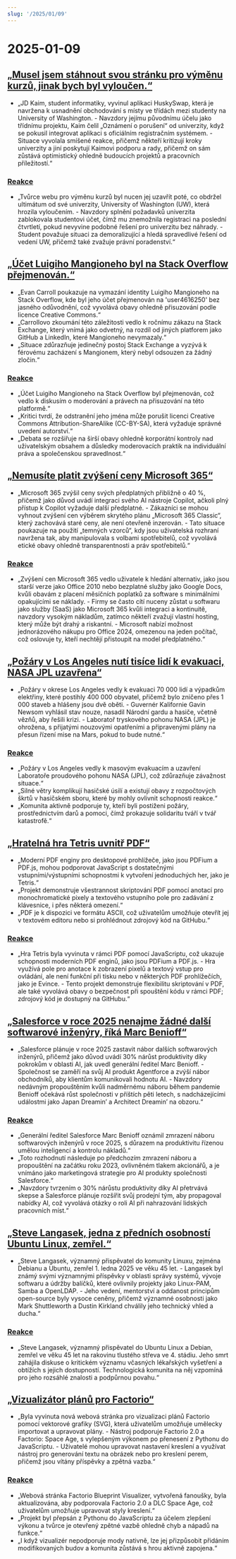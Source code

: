 ```yaml
---
slug: '/2025/01/09'
---
```


# 2025-01-09

## [„Musel jsem stáhnout svou stránku pro výměnu kurzů, jinak bych byl vyloučen.“](https://www.linkedin.com/posts/jdkaim_github-jdkaimhuskyswap-huskyswap-project-activity-7282609173316415488-1jdb)

- „JD Kaim, student informatiky, vyvinul aplikaci HuskySwap, která je navržena k usnadnění obchodování s místy ve třídách mezi studenty na University of Washington. - Navzdory jejímu původnímu účelu jako třídnímu projektu, Kaim čelil „Oznámení o porušení“ od univerzity, když se pokusil integrovat aplikaci s oficiálním registračním systémem. - Situace vyvolala smíšené reakce, přičemž někteří kritizují kroky univerzity a jiní poskytují Kaimovi podporu a rady, přičemž on sám zůstává optimistický ohledně budoucích projektů a pracovních příležitostí.“

### [Reakce](https://news.ycombinator.com/item?id=42638626)

- „Tvůrce webu pro výměnu kurzů byl nucen jej uzavřít poté, co obdržel ultimátum od své univerzity, University of Washington (UW), která hrozila vyloučením. - Navzdory splnění požadavků univerzita zablokovala studentovi účet, čímž mu znemožnila registraci na poslední čtvrtletí, pokud nevyvine podobné řešení pro univerzitu bez náhrady. - Student považuje situaci za demoralizující a hledá spravedlivé řešení od vedení UW, přičemž také zvažuje právní poradenství.“

## [„Účet Luigiho Mangioneho byl na Stack Overflow přejmenován.“](https://substack.evancarroll.com/p/the-erasure-of-luigi-mangione)

- „Evan Carroll poukazuje na vymazání identity Luigiho Mangioneho na Stack Overflow, kde byl jeho účet přejmenován na 'user4616250' bez jasného odůvodnění, což vyvolává obavy ohledně přisuzování podle licence Creative Commons.“
- „Carrollovo zkoumání této záležitosti vedlo k ročnímu zákazu na Stack Exchange, který vnímá jako odvetný, na rozdíl od jiných platforem jako GitHub a LinkedIn, které Mangioneho nevymazaly.“
- „Situace zdůrazňuje jedinečný postoj Stack Exchange a vyzývá k férovému zacházení s Mangionem, který nebyl odsouzen za žádný zločin.“

### [Reakce](https://news.ycombinator.com/item?id=42642089)

- „Účet Luigiho Mangioneho na Stack Overflow byl přejmenován, což vedlo k diskusím o moderování a právech na přisuzování na této platformě.“
- „Kritici tvrdí, že odstranění jeho jména může porušit licenci Creative Commons Attribution-ShareAlike (CC-BY-SA), která vyžaduje správné uvedení autorství.“
- „Debata se rozšiřuje na širší obavy ohledně korporátní kontroly nad uživatelským obsahem a důsledky moderovacích praktik na individuální práva a společenskou spravedlnost.“

## [„Nemusíte platit zvýšení ceny Microsoft 365“](https://www.consumer.org.nz/articles/you-don-t-have-to-pay-the-microsoft-365-price-increase)

- „Microsoft 365 zvýšil ceny svých předplatných přibližně o 40 %, přičemž jako důvod uvádí integraci svého AI nástroje Copilot, ačkoli plný přístup k Copilot vyžaduje další předplatné. - Zákazníci se mohou vyhnout zvýšení cen výběrem skrytého plánu „Microsoft 365 Classic“, který zachovává staré ceny, ale není otevřeně inzerován. - Tato situace poukazuje na použití „temných vzorců“, kdy jsou uživatelská rozhraní navržena tak, aby manipulovala s volbami spotřebitelů, což vyvolává etické obavy ohledně transparentnosti a práv spotřebitelů.“

### [Reakce](https://news.ycombinator.com/item?id=42640180)

- „Zvýšení cen Microsoft 365 vedlo uživatele k hledání alternativ, jako jsou starší verze jako Office 2010 nebo bezplatné služby jako Google Docs, kvůli obavám z placení měsíčních poplatků za software s minimálními opakujícími se náklady. - Firmy se často cítí nuceny zůstat u softwaru jako služby (SaaS) jako Microsoft 365 kvůli integraci a kontinuitě, navzdory vysokým nákladům, zatímco někteří zvažují vlastní hosting, který může být drahý a riskantní. - Microsoft nabízí možnost jednorázového nákupu pro Office 2024, omezenou na jeden počítač, což oslovuje ty, kteří nechtějí přistoupit na model předplatného.“

## [„Požáry v Los Angeles nutí tisíce lidí k evakuaci, NASA JPL uzavřena“](https://www.theregister.com/2025/01/08/los_angeles_fires_jpl/)

- „Požáry v okrese Los Angeles vedly k evakuaci 70 000 lidí a výpadkům elektřiny, které postihly 400 000 obyvatel, přičemž bylo zničeno přes 1 000 staveb a hlášeny jsou dvě oběti. - Guvernér Kalifornie Gavin Newsom vyhlásil stav nouze, nasadil Národní gardu a hasiče, včetně vězňů, aby řešili krizi. - Laboratoř tryskového pohonu NASA (JPL) je ohrožena, s přijatými nouzovými opatřeními a připravenými plány na přesun řízení mise na Mars, pokud to bude nutné.“

### [Reakce](https://news.ycombinator.com/item?id=42638735)

- „Požáry v Los Angeles vedly k masovým evakuacím a uzavření Laboratoře proudového pohonu NASA (JPL), což zdůrazňuje závažnost situace.“
- „Silné větry komplikují hasičské úsilí a existují obavy z rozpočtových škrtů v hasičském sboru, které by mohly ovlivnit schopnosti reakce.“
- „Komunita aktivně podporuje ty, kteří byli postiženi požáry, prostřednictvím darů a pomoci, čímž prokazuje solidaritu tváří v tvář katastrofě.“

## [„Hratelná hra Tetris uvnitř PDF“](https://th0mas.nl/downloads/pdftris.pdf)

- „Moderní PDF enginy pro desktopové prohlížeče, jako jsou PDFium a PDF.js, mohou podporovat JavaScript s dostatečnými vstupními/výstupními schopnostmi k vytvoření jednoduchých her, jako je Tetris.“
- „Projekt demonstruje všestrannost skriptování PDF pomocí anotací pro monochromatické pixely a textového vstupního pole pro zadávání z klávesnice, i přes některá omezení.“
- „PDF je k dispozici ve formátu ASCII, což uživatelům umožňuje otevřít jej v textovém editoru nebo si prohlédnout zdrojový kód na GitHubu.“

### [Reakce](https://news.ycombinator.com/item?id=42645218)

- „Hra Tetris byla vyvinuta v rámci PDF pomocí JavaScriptu, což ukazuje schopnosti moderních PDF enginů, jako jsou PDFium a PDF.js. - Hra využívá pole pro anotace k zobrazení pixelů a textový vstup pro ovládání, ale není funkční při tisku nebo v některých PDF prohlížečích, jako je Evince. - Tento projekt demonstruje flexibilitu skriptování v PDF, ale také vyvolává obavy o bezpečnost při spouštění kódu v rámci PDF; zdrojový kód je dostupný na GitHubu.“

## [„Salesforce v roce 2025 nenajme žádné další softwarové inženýry, říká Marc Benioff“](https://www.salesforceben.com/salesforce-will-hire-no-more-software-engineers-in-2025-says-marc-benioff/)

- „Salesforce plánuje v roce 2025 zastavit nábor dalších softwarových inženýrů, přičemž jako důvod uvádí 30% nárůst produktivity díky pokrokům v oblasti AI, jak uvedl generální ředitel Marc Benioff. - Společnost se zaměří na svůj AI produkt Agentforce a zvýší nábor obchodníků, aby klientům komunikovali hodnotu AI. - Navzdory nedávným propouštěním kvůli nadměrnému náboru během pandemie Benioff očekává růst společnosti v příštích pěti letech, s nadcházejícími událostmi jako Japan Dreamin’ a Architect Dreamin’ na obzoru.“

### [Reakce](https://news.ycombinator.com/item?id=42639417)

- „Generální ředitel Salesforce Marc Benioff oznámil zmrazení náboru softwarových inženýrů v roce 2025, s důrazem na produktivitu řízenou umělou inteligencí a kontrolu nákladů.“
- „Toto rozhodnutí následuje po předchozím zmrazení náboru a propouštění na začátku roku 2023, ovlivněném tlakem akcionářů, a je vnímáno jako marketingová strategie pro AI produkty společnosti Salesforce.“
- „Navzdory tvrzením o 30% nárůstu produktivity díky AI přetrvává skepse a Salesforce plánuje rozšířit svůj prodejní tým, aby propagoval nabídky AI, což vyvolává otázky o roli AI při nahrazování lidských pracovních míst.“

## [„Steve Langasek, jedna z předních osobností Ubuntu Linux, zemřel.“](https://thenewstack.io/steve-langasek-one-of-ubuntu-linuxs-leading-lights-has-died/)

- „Steve Langasek, významný přispěvatel do komunity Linuxu, zejména Debianu a Ubuntu, zemřel 1. ledna 2025 ve věku 45 let. - Langasek byl známý svými významnými příspěvky v oblasti správy systémů, vývoje softwaru a údržby balíčků, které ovlivnily projekty jako Linux-PAM, Samba a OpenLDAP. - Jeho vedení, mentorství a oddanost principům open-source byly vysoce ceněny, přičemž významné osobnosti jako Mark Shuttleworth a Dustin Kirkland chválily jeho technický vhled a ducha.“

### [Reakce](https://news.ycombinator.com/item?id=42639563)

- „Steve Langasek, významný přispěvatel do Ubuntu Linux a Debian, zemřel ve věku 45 let na rakovinu tlustého střeva ve 4. stádiu. Jeho smrt zahájila diskuse o kritickém významu včasných lékařských vyšetření a obtížích s jejich dostupností. Technologická komunita na něj vzpomíná pro jeho rozsáhlé znalosti a podpůrnou povahu.“

## [„Vizualizátor plánů pro Factorio“](https://github.com/piebro/factorio-blueprint-visualizer)

- „Byla vyvinuta nová webová stránka pro vizualizaci plánů Factorio pomocí vektorové grafiky (SVG), která uživatelům umožňuje umělecky importovat a upravovat plány. - Nástroj podporuje Factorio 2.0 a Factorio: Space Age, s vylepšeným výkonem po přenesení z Pythonu do JavaScriptu. - Uživatelé mohou upravovat nastavení kreslení a využívat nástroj pro generování textu na obrázek nebo pro kreslení perem, přičemž jsou vítány příspěvky a zpětná vazba.“

### [Reakce](https://news.ycombinator.com/item?id=42644168)

- „Webová stránka Factorio Blueprint Visualizer, vytvořená fanoušky, byla aktualizována, aby podporovala Factorio 2.0 a DLC Space Age, což uživatelům umožňuje upravovat styly kreslení.“
- „Projekt byl přepsán z Pythonu do JavaScriptu za účelem zlepšení výkonu a tvůrce je otevřený zpětné vazbě ohledně chyb a nápadů na funkce.“
- „I když vizualizér nepodporuje mody nativně, lze jej přizpůsobit přidáním modifikovaných budov a komunita zůstává s hrou aktivně zapojena.“

<head>
  <meta property="og:title" content="„Musel jsem stáhnout svou stránku pro výměnu kurzů, jinak bych byl vyloučen.“" />
  <meta property="og:type" content="website" />
  <meta property="og:image" content="https://og.cho.sh/api/og/?title=%E2%80%9EMusel%20jsem%20st%C3%A1hnout%20svou%20str%C3%A1nku%20pro%20v%C3%BDm%C4%9Bnu%20kurz%C5%AF%2C%20jinak%20bych%20byl%20vylou%C4%8Den.%E2%80%9C&subheading=%C4%8Dtvrtek%209.%20ledna%202025%3A%20Hacker%20News%20Shrnut%C3%AD" />
</head>
